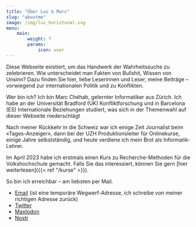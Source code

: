 ```yaml
---
title: "Über Luz & Marc"
slug: "aboutme"
image: /img/luz_horiztonal.svg
menu:
    main:
        weight: 7
        params: 
            icon: user
---
```


Diese Webseite existiert, um das Handwerk der Wahrheitssuche zu zelebrieren. Wie unterscheidet man Fakten von Bullshit, Wissen von Unsinn? Dazu finden Sie hier, liebe Leserinnen und Leser, meine Beiträge – vorwiegend zur internationalen Politik und zu Konflikten.

Wer bin ich? Ich bin Marc Chéhab, gelernter Informatiker aus Zürich. Ich habe an der Universität Bradford (UK) Konfliktforschung und in Barcelona (ES) Internationale Beziehungen studiert, was sich in der Themenwahl auf dieser Webseite niederschlägt

Nach meiner Rückkehr in die Schweiz war ich einige Zeit Journalist beim «Tages-Anzeiger», dann bei der UZH Produktionsleiter für Onlinekurse, einige Jahre selbstständig, und heute verdiene ich mein Brot als Informatik-Lehrer. 

Im April 2023 habe ich erstmals einen Kurs zu Recherche-Methoden für die Volkshochschule gemacht. Falls Sie das interessiert, können Sie gern [hier weiterlesen]({{< ref "/kurse" >}}).

So bin ich erreichbar – am liebsten per Mail.
* [Email](mailto:unveiled8584@proton.me) (ist eine temporäre Wegwerf-Adresse, ich schreibe von meiner richtigen Adresse zurück)
* [Twitter](https://www.twitter.com/marcchehab/)
* [Mastodon](https://infosec.exchange/@marcchehab)
* [Nostr](https://iris.to/npub1ql5rx6pqga5xa9a90edml8hv0w5utxmt5nqz3nr8hruxe9v8hhkqvgjxck)
